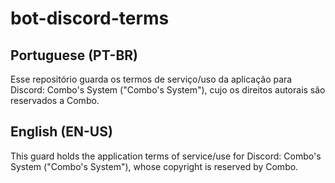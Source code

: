 # bot-discord-terms

## Portuguese (PT-BR)
Esse repositório guarda os termos de serviço/uso da aplicação para Discord: Combo's System ("Combo's System"), cujo os direitos autorais são reservados a Combo.

## English (EN-US)
This guard holds the application terms of service/use for Discord: Combo's System ("Combo's System"), whose copyright is reserved by Combo. 
 
 
 
